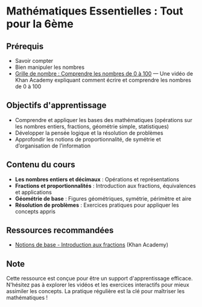 # Mathématiques Essentielles : Tout pour la 6ème

## Prérequis
 - Savoir compter
 - Bien manipuler les nombres
 - [Grille de nombre : Comprendre les nombres de 0 à 100](https://youtu.be/X-j_dhVj88w) — Une vidéo de Khan Academy expliquant comment écrire et comprendre les nombres de 0 à 100

## Objectifs d'apprentissage
 - Comprendre et appliquer les bases des mathématiques (opérations sur les nombres entiers, fractions, géométrie simple, statistiques)
 - Développer la pensée logique et la résolution de problèmes
 - Approfondir les notions de proportionnalité, de symétrie et d’organisation de l’information

## Contenu du cours
 - **Les nombres entiers et décimaux** : Opérations et représentations
 - **Fractions et proportionnalités** : Introduction aux fractions, équivalences et applications
 - **Géométrie de base** : Figures géométriques, symétrie, périmètre et aire
 - **Résolution de problèmes** : Exercices pratiques pour appliquer les concepts appris

## Ressources recommandées
 - [Notions de base - Introduction aux fractions](https://youtu.be/ChLEy40hK4E) (Khan Academy)

## Note
Cette ressource est conçue pour être un support d'apprentissage efficace. N'hésitez pas à explorer les vidéos et les exercices interactifs pour mieux assimiler les concepts. La pratique régulière est la clé pour maîtriser les mathématiques !
